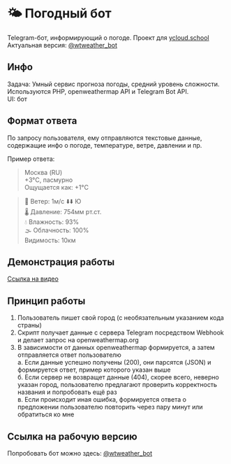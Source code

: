 # 🌤 Погодный бот
Telegram-бот, информирующий о погоде. Проект для [ycloud.school](https://ycloud.school)  
Актуальная версия: [@wtweather_bot](https://tttttt.me/wtweather_bot)

## Инфо
Задача: Умный сервис прогноза погоды, средний уровень сложности.  
Используются PHP, openweathermap API и Telegram Bot API.  
UI: бот

## Формат ответа
По запросу пользователя, ему отправляются текстовые данные, содержащие инфо о погоде, температуре, ветре, давлении и пр.

Пример ответа:
> Москва (RU)  
> +3°C, пасмурно  
> Ощущается как: +1°C  

> 💨 Ветер: 1м/с ⬇️⬇️ Ю  
> 🌡 Давление: 754мм рт.ст.  
> 💧 Влажность: 93%  
> 🌫 Облачность: 100%  
> Видимость: 10км  

## Демонстрация работы
[Ссылка на видео](https://github.com/semenov-k-m/wtweather_bot/raw/master/demonstration.mp4)

## Принцип работы
1.  Пользователь пишет свой город (с необязательным указанием кода страны)  
2.  Скрипт получает данные с сервера Telegram посредством Webhook и делает запрос на openweathermap.org
3.  В зависимости от данных openweathermap формируется, а затем отправляется ответ пользователю  
  a. Если данные успешно получены (200), они парсятся (JSON) и формируется ответ, пример которого указан выше  
  б. Если сервер не возвращет данные (404), скорее всего, неверно указан город, пользователю предлагают проверить корректность названия и попробовать ещё раз  
  в. Если происходит иная ошибка, формируется ответа о предложении пользователю повторить через пару минут или обратиться ко мне
  
## Ссылка на рабочую версию
Попробовать бот можно здесь: [@wtweather_bot](https://tttttt.me/wtweather_bot)
